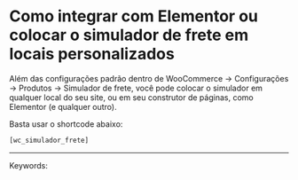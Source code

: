 # Como integrar com Elementor ou colocar o simulador de frete em locais personalizados

Além das configurações padrão dentro de WooCommerce -> Configurações -> Produtos -> Simulador de frete, você pode colocar o simulador em qualquer local do seu site, ou em seu construtor de páginas, como Elementor (e qualquer outro).

Basta usar o shortcode abaixo:

```php
[wc_simulador_frete]
```

___

Keywords: